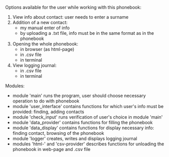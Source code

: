 Options available for the user while working with this phonebook:

1. View info about contact: user needs to enter a surname 
2. Addition of a new contact: 
    * my manual enter of info
    * by uploading a .txt file, info must be in the same format as in the phonebook
3. Opening the whole phonebook:
    * in browser (as html-page)
    * in .csv file
    * in terminal
4. View logging journal:
    * in .csv file
    * in terminal

Modules:
* module 'main' runs the program, user should choose necessary operation to do with phonebook
* module 'user_interface' contains functions for which user's info must be provided: finding, adding contacts
* module 'check_input' runs verification of user's choice in module 'main'
* module 'data_provider' contains functions for filling the phonebook
* module 'data_display' contains functions for display necessary info: finding contact, browsing of the phonebook
* module 'logger' creates, writes and displays logging journal
* modules 'html-' and 'csv-provider' describes functions for unloading the phonebook in web-page and .csv file
